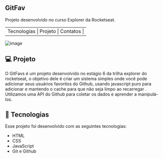 ## GitFav

Projeto desenvolvido no curso Explorer da Rocketseat.
<table>
  <tr>
    <td align="center">Tecnologias    |    Projeto    |    Contatos |</td>
  </tr>
</table>


![image](https://github.com/Souzasud/GitFav/assets/133075307/7e2c288e-1b45-4f18-917a-6157029f00c1)

## 💻 Projeto
O GitFavs é um projeto desenvolvido no estágio 6 da trilha explorer do rocketseat, o objetivo dele é criar um sistema simples onde você pode adicionar seus usuários favoritos do Github, usando javascript puro para adicionar e mantendo o cache para que não seja limpo ao recarregar .
Utilizamos uma API do Github para coletar os dados e aprender a manipulá-los.

## 🚀 Tecnologias
Esse projeto foi desenvolvido com as seguintes tecnologias:

- HTML
- CSS
- JavaScript
- Git e Github
